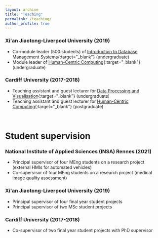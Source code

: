 ```yaml
---
layout: archive
title: "Teaching"
permalink: /teaching/
author_profile: true
---
```


### Xi'an Jiaotong-Liverpool University (2019) <br />
* Co-module leader (500 students) of [Introduction to Database Management Systems](http://modules.xjtlu.edu.cn/mod?mod_code=CPT103){:target="_blank"} (undergraduate)
* Module leader of [Human-Centric Computing](http://modules.xjtlu.edu.cn/MOD_CAT.aspx?mod_code=CSE214){:target="_blank"} (undergraduate)

### Cardiff University (2017-2018) <br />
* Teaching assistant and guest lecturer for [Data Processing and Visualisation](https://data.cardiff.ac.uk/legacy/grails/module/CM2105/18A.html){:target="_blank"} (undergraduate)
* Teaching assistant and guest lecturer for [Human-Centric Computing](https://data.cardiff.ac.uk/legacy/grails/module/CMT206/20A.html){:target="_blank"} (postgraduate) <br />
<br />

Student supervision
=====

### National Institute of Applied Sciences (INSA) Rennes (2021) <br />
* Principal supervisor of four MEng students on a research project (external HMIs for automated vehicles)
* Co-supervisor of four MEng students on a research project (medical image quality assessment)

### Xi'an Jiaotong-Liverpool University (2019) <br />
* Principal supervisor of four final year student projects
* Principal supervisor of two MSc student projects

### Cardiff University (2017-2018) <br />
* Co-supervisor of two final year student projects with PhD supervisor
